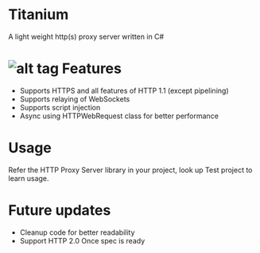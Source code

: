 Titanium
========

A light weight http(s) proxy server written in C#

![alt tag](https://raw.githubusercontent.com/titanium007/Titanium/master/Titanium.Web.Proxy.Test/Capture.PNG)
Features
========

* Supports HTTPS and all features of HTTP 1.1 (except pipelining)
* Supports relaying of WebSockets
* Supports script injection
* Async using HTTPWebRequest class for better performance


Usage
=====

Refer the HTTP Proxy Server library in your project, look up Test project to learn usage.

Future updates
============
* Cleanup code for better readability
* Support HTTP 2.0 Once spec is ready
